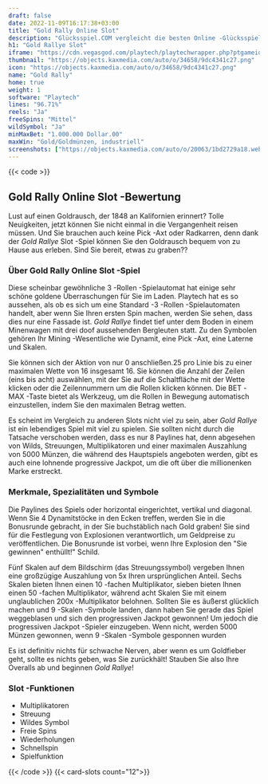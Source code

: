 ```yaml
---
draft: false
date: 2022-11-09T16:17:38+03:00
title: "Gold Rally Online Slot"
description: "Glücksspiel.COM vergleicht die besten Online -Glücksspiel -Sites und -spiele der Kanada.  Unabhängige Produktbewertungen und exklusive Anmeldeangebote. Jetzt spielen!"
h1: "Gold Rallye Slot"
iframe: "https://cdn.vegasgod.com/playtech/playtechwrapper.php?ptgameid=grel"
thumbnail: "https://objects.kaxmedia.com/auto/o/34658/9dc4341c27.png"
icon: "https://objects.kaxmedia.com/auto/o/34658/9dc4341c27.png"
name: "Gold Rally"
home: true
weight: 1
software: "Playtech"
lines: "96.71%"
reels: "Ja"
freeSpins: "Mittel"
wildSymbol: "Ja"
minMaxBet: "1.000.000 Dollar.00"
maxWin: "Gold/Goldmünzen, industriell"
screenshots: ["https://objects.kaxmedia.com/auto/o/20063/1bd2729a18.webp"]
---
```


{{< code >}}<h2>Gold Rally Online Slot -Bewertung</h2><p>Lust auf einen Goldrausch, der 1848 an Kalifornien erinnert? Tolle Neuigkeiten, jetzt können Sie nicht einmal in die Vergangenheit reisen müssen. Und Sie brauchen auch keine Pick -Axt oder Radkarren, denn dank der <em>Gold Rallye</em> Slot -Spiel können Sie den Goldrausch bequem von zu Hause aus erleben. Sind Sie bereit, etwas zu graben??</p><h3>Über Gold Rally Online Slot -Spiel</h3><p>Diese scheinbar gewöhnliche 3 -Rollen -Spielautomat hat einige sehr schöne goldene Überraschungen für Sie im Laden. Playtech hat es so aussehen, als ob es sich um eine Standard -3 -Rollen -Spielautomaten handelt, aber wenn Sie Ihren ersten Spin machen, werden Sie sehen, dass dies nur eine Fassade ist. <em>Gold Rallye</em> findet tief unter dem Boden in einem Minenwagen mit drei doof aussehenden Bergleuten statt. Zu den Symbolen gehören Ihr Mining -Wesentliche wie Dynamit, eine Pick -Axt, eine Laterne und Skalen.</p><p>Sie können sich der Aktion von nur 0 anschließen.25 pro Linie bis zu einer maximalen Wette von 16 insgesamt 16. Sie können die Anzahl der Zeilen (eins bis acht) auswählen, mit der Sie auf die Schaltfläche mit der Wette klicken oder die Zeilennummern um die Rollen klicken können. Die BET -MAX -Taste bietet als Werkzeug, um die Rollen in Bewegung automatisch einzustellen, indem Sie den maximalen Betrag wetten.</p><p>Es scheint im Vergleich zu anderen Slots nicht viel zu sein, aber <em>Gold Rallye</em> ist ein lebendiges Spiel mit viel zu spielen. Sie sollten nicht durch die Tatsache verschoben werden, dass es nur 8 Paylines hat, denn abgesehen von Wilds, Streuungen, Multiplikatoren und einer maximalen Auszahlung von 5000 Münzen, die während des Hauptspiels angeboten werden, gibt es auch eine lohnende progressive Jackpot, um die oft über die millionenken Marke erstreckt.</p><h3>Merkmale, Spezialitäten und Symbole</h3><p>Die Paylines des Spiels oder horizontal eingerichtet, vertikal und diagonal. Wenn Sie 4 Dynamitstöcke in den Ecken treffen, werden Sie in die Bonusrunde gebracht, in der Sie buchstäblich nach Gold graben! Sie sind für die Festlegung von Explosionen verantwortlich, um Geldpreise zu veröffentlichen. Die Bonusrunde ist vorbei, wenn Ihre Explosion den "Sie gewinnen" enthüllt!" Schild.</p><p>Fünf Skalen auf dem Bildschirm (das Streuungssymbol) vergeben Ihnen eine großzügige Auszahlung von 5x Ihren ursprünglichen Anteil. Sechs Skalen bieten Ihnen einen 10 -fachen Multiplikator, sieben bieten Ihnen einen 50 -fachen Multiplikator, während acht Skalen Sie mit einem unglaublichen 200x -Multiplikator belohnen. Sollten Sie es äußerst glücklich machen und 9 -Skalen -Symbole landen, dann haben Sie gerade das Spiel weggeblasen und sich den progressiven Jackpot gewonnen! Um jedoch die progressiven Jackpot -Spieler einzugeben. Wenn nicht, werden 5000 Münzen gewonnen, wenn 9 -Skalen -Symbole gesponnen wurden</p><p>Es ist definitiv nichts für schwache Nerven, aber wenn es um Goldfieber geht, sollte es nichts geben, was Sie zurückhält! Stauben Sie also Ihre Overalls ab und beginnen <em>Gold Rallye</em>!</p><h3>
Slot -Funktionen</h3><ul>
<li></span>
Multiplikatoren</li>
<li></span>
Streuung</li>
<li></span>
Wildes Symbol</li>
<li></span>
Freie Spins</li>
<li></span>
Wiederholungen</li>
<li></span>
Schnellspin</li>
<li></span>
Spielfunktion</li></ul>{{< /code >}}
{{< card-slots count="12">}}